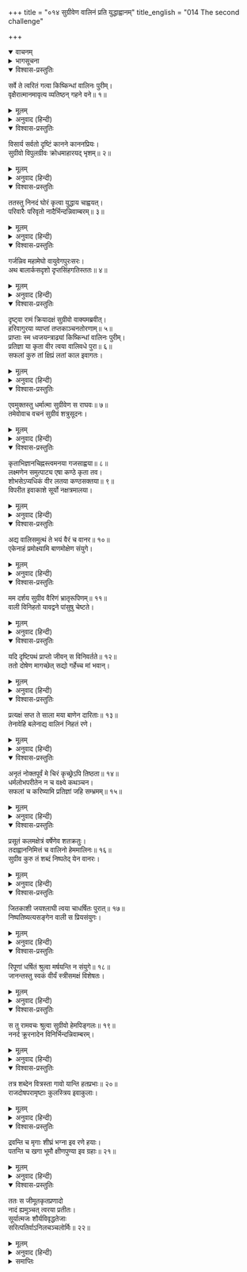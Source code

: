 +++
title = "०१४ सुग्रीवेण वालिनं प्रति युद्धाह्वानम्"
title_english = "014 The second challenge"

+++
<details open><summary>वाचनम्</summary>
<div caption="श्रीराम-हरिसीताराममूर्ति-घनपाठिभ्यां वचनम्" class="audioEmbed" src="https://archive.org/download/Ramayana-recitation-Sriram-harisItArAmamUrti-Ghanapaati-v2/Kanda_4/Kanda_4_KSK-014-Valinam_Prathi_Yudhdha_Ahvanam.mp3"></div>
</details>

<details><summary>भागसूचना</summary>

14. वाली-वधके लिये श्रीरामका आश्वासन पाकर सुग्रीवकी विकट गर्जना
</details>

<details open><summary>विश्वास-प्रस्तुतिः</summary>

सर्वे ते त्वरितं गत्वा किष्किन्धां वालिनः पुरीम्।  
वृक्षैरात्मानमावृत्य व्यतिष्ठन् गहने वने॥ १॥
</details>

<details><summary>मूलम्</summary>

सर्वे ते त्वरितं गत्वा किष्किन्धां वालिनः पुरीम्।  
वृक्षैरात्मानमावृत्य व्यतिष्ठन् गहने वने॥ १॥
</details>

<details><summary>अनुवाद (हिन्दी)</summary>

वे सब लोग शीघ्रतापूर्वक वालीकी किष्किन्धापुरीमें पहुँचकर एक गहन वनमें वृक्षोंकी ओटमें अपने-आपको छिपाकर खड़े हो गये॥ १॥
</details>

<details open><summary>विश्वास-प्रस्तुतिः</summary>

विसार्य सर्वतो दृष्टिं कानने काननप्रियः।  
सुग्रीवो विपुलग्रीवः क्रोधमाहारयद् भृशम्॥ २॥
</details>

<details><summary>मूलम्</summary>

विसार्य सर्वतो दृष्टिं कानने काननप्रियः।  
सुग्रीवो विपुलग्रीवः क्रोधमाहारयद् भृशम्॥ २॥
</details>

<details><summary>अनुवाद (हिन्दी)</summary>

वनके प्रेमी विशाल ग्रीवावाले सुग्रीवने उस वनमें चारों ओर दृष्टि दौड़ायी और अपने मनमें अत्यन्त क्रोधका संचय किया॥ २॥
</details>

<details open><summary>विश्वास-प्रस्तुतिः</summary>

ततस्तु निनदं घोरं कृत्वा युद्धाय चाह्वयत्।  
परिवारैः परिवृतो नादैर्भिन्दन्निवाम्बरम्॥ ३॥
</details>

<details><summary>मूलम्</summary>

ततस्तु निनदं घोरं कृत्वा युद्धाय चाह्वयत्।  
परिवारैः परिवृतो नादैर्भिन्दन्निवाम्बरम्॥ ३॥
</details>

<details><summary>अनुवाद (हिन्दी)</summary>

तदनन्तर अपने सहायकोंसे घिरे हुए उन्होंने अपने सिंहनादसे आकाशको फाड़ते हुए-से घोर गर्जना की और वालीको युद्धके लिये ललकारा॥ ३॥
</details>

<details open><summary>विश्वास-प्रस्तुतिः</summary>

गर्जन्निव महामेघो वायुवेगपुरःसरः।  
अथ बालार्कसदृशो दृप्तसिंहगतिस्ततः॥ ४॥
</details>

<details><summary>मूलम्</summary>

गर्जन्निव महामेघो वायुवेगपुरःसरः।  
अथ बालार्कसदृशो दृप्तसिंहगतिस्ततः॥ ४॥
</details>

<details><summary>अनुवाद (हिन्दी)</summary>

उस समय सुग्रीव वायुके वेगके साथ गर्जते हुए महामेघके समान जान पड़ते थे। अपनी अङ्गकान्ति और प्रतापके द्वारा प्रातःकालके सूर्यकी भाँति प्रकाशित होते थे। उनकी चाल दर्पभरे सिंहके समान प्रतीत होती थी॥ ४॥
</details>

<details open><summary>विश्वास-प्रस्तुतिः</summary>

दृष्ट्वा रामं क्रियादक्षं सुग्रीवो वाक्यमब्रवीत्।  
हरिवागुरया व्याप्तां तप्तकाञ्चनतोरणाम्॥ ५॥  
प्राप्ताः स्म ध्वजयन्त्राढ्यां किष्किन्धां वालिनः पुरीम्।  
प्रतिज्ञा या कृता वीर त्वया वालिवधे पुरा॥ ६॥  
सफलां कुरु तां क्षिप्रं लतां काल इवागतः।
</details>

<details><summary>मूलम्</summary>

दृष्ट्वा रामं क्रियादक्षं सुग्रीवो वाक्यमब्रवीत्।  
हरिवागुरया व्याप्तां तप्तकाञ्चनतोरणाम्॥ ५॥  
प्राप्ताः स्म ध्वजयन्त्राढ्यां किष्किन्धां वालिनः पुरीम्।  
प्रतिज्ञा या कृता वीर त्वया वालिवधे पुरा॥ ६॥  
सफलां कुरु तां क्षिप्रं लतां काल इवागतः।
</details>

<details><summary>अनुवाद (हिन्दी)</summary>

कार्यकुशल श्रीरामचन्द्रजीकी ओर देखकर सुग्रीवने कहा—‘भगवन्! वालीकी यह किष्किन्धापुरी तपाये हुए सुवर्णके द्वारा निर्मित नगरद्वारसे सुशोभित है। इसमें सब ओर वानरोंका जाल-सा बिछा हुआ है तथा यह ध्वजों और यन्त्रोंसे सम्पन्न है। हम सब लोग इस पुरीमें आ पहुँचे हैं। वीर! आपने पहले वाली-वधके लिये जो प्रतिज्ञा की थी, उसे अब शीघ्र सफल कीजिये। ठीक उसी तरह जैसे आया हुआ अनुकूल समय लताको फल-फूलसे सम्पन्न कर देता है’॥ ५-६ १/२॥
</details>

<details open><summary>विश्वास-प्रस्तुतिः</summary>

एवमुक्तस्तु धर्मात्मा सुग्रीवेण स राघवः॥ ७॥  
तमेवोवाच वचनं सुग्रीवं शत्रुसूदनः।
</details>

<details><summary>मूलम्</summary>

एवमुक्तस्तु धर्मात्मा सुग्रीवेण स राघवः॥ ७॥  
तमेवोवाच वचनं सुग्रीवं शत्रुसूदनः।
</details>

<details><summary>अनुवाद (हिन्दी)</summary>

सुग्रीवके ऐसा कहनेपर शत्रुसूदन धर्मात्मा श्रीरघुनाथजीने फिर अपनी पूर्वोक्त बातको दुहराते हुए ही सुग्रीवसे कहा—॥ ७ १/२॥
</details>

<details open><summary>विश्वास-प्रस्तुतिः</summary>

कृताभिज्ञानचिह्नस्त्वमनया गजसाह्वया॥ ८॥  
लक्ष्मणेन समुत्पाट्य एषा कण्ठे कृता तव।  
शोभसेऽप्यधिकं वीर लतया कण्ठसक्तया॥ ९॥  
विपरीत इवाकाशे सूर्यो नक्षत्रमालया।
</details>

<details><summary>मूलम्</summary>

कृताभिज्ञानचिह्नस्त्वमनया गजसाह्वया॥ ८॥  
लक्ष्मणेन समुत्पाट्य एषा कण्ठे कृता तव।  
शोभसेऽप्यधिकं वीर लतया कण्ठसक्तया॥ ९॥  
विपरीत इवाकाशे सूर्यो नक्षत्रमालया।
</details>

<details><summary>अनुवाद (हिन्दी)</summary>

‘वीर! अब तो इस गजपुष्पी लताके द्वारा तुमने अपनी पहचानके लिये चिह्न धारण कर ही लिया है। लक्ष्मणने इसे उखाड़कर तुम्हारे कण्ठमें पहना ही दिया है। तुम कण्ठमें धारण की हुई इस लताके द्वारा बड़ी शोभा पा रहे हो। जिस प्रकार सूर्यमंडल आकाशमें नक्षत्रमालासे घिरकर सुशोभित होता है उसी प्रकार इस कण्ठ-लम्बिनी लतासे सुशोभित होनेवाले तुम्हारी उस सूर्यसे तुलना हो सकती है॥ ८-९ १/२॥
</details>

<details open><summary>विश्वास-प्रस्तुतिः</summary>

अद्य वालिसमुत्थं ते भयं वैरं च वानर॥ १०॥  
एकेनाहं प्रमोक्ष्यामि बाणमोक्षेण संयुगे।
</details>

<details><summary>मूलम्</summary>

अद्य वालिसमुत्थं ते भयं वैरं च वानर॥ १०॥  
एकेनाहं प्रमोक्ष्यामि बाणमोक्षेण संयुगे।
</details>

<details><summary>अनुवाद (हिन्दी)</summary>

‘वानरराज! आज मैं वालीसे उत्पन्न हुए तुम्हारे भय और वैर दोनोंको युद्धस्थलमें एक ही बार बाण छोड़कर मिटा दूँगा॥ १० १/२॥
</details>

<details open><summary>विश्वास-प्रस्तुतिः</summary>

मम दर्शय सुग्रीव वैरिणं भ्रातृरूपिणम्॥ ११॥  
वाली विनिहतो यावद्वने पांसुषु चेष्टते।
</details>

<details><summary>मूलम्</summary>

मम दर्शय सुग्रीव वैरिणं भ्रातृरूपिणम्॥ ११॥  
वाली विनिहतो यावद्वने पांसुषु चेष्टते।
</details>

<details><summary>अनुवाद (हिन्दी)</summary>

‘सुग्रीव! तुम मुझे अपने उस भ्रातारूपी शत्रुको दिखा तो दो। फिर वाली मारा जाकर वनके भीतर धूलमें लोटता दिखायी देगा॥ ११॥
</details>

<details open><summary>विश्वास-प्रस्तुतिः</summary>

यदि दृष्टिपथं प्राप्तो जीवन् स विनिवर्तते॥ १२॥  
ततो दोषेण मागच्छेत् सद्यो गर्हेच्च मां भवान्।
</details>

<details><summary>मूलम्</summary>

यदि दृष्टिपथं प्राप्तो जीवन् स विनिवर्तते॥ १२॥  
ततो दोषेण मागच्छेत् सद्यो गर्हेच्च मां भवान्।
</details>

<details><summary>अनुवाद (हिन्दी)</summary>

‘यदि मेरी दृष्टिमें पड़ जानेपर भी वह जीवित लौट जाय तो तुम मुझे दोषी समझना और तत्काल जी भरकर मेरी निन्दा करना॥ १२ १/२॥
</details>

<details open><summary>विश्वास-प्रस्तुतिः</summary>

प्रत्यक्षं सप्त ते साला मया बाणेन दारिताः॥ १३॥  
तेनावेहि बलेनाद्य वालिनं निहतं रणे।
</details>

<details><summary>मूलम्</summary>

प्रत्यक्षं सप्त ते साला मया बाणेन दारिताः॥ १३॥  
तेनावेहि बलेनाद्य वालिनं निहतं रणे।
</details>

<details><summary>अनुवाद (हिन्दी)</summary>

‘तुम्हारी आँखोंके सामने मैंने अपने एक ही बाणसे सात सालके वृक्ष विदीर्ण किये थे, मेरे उसी बलसे आज समराङ्गणमें (एक बाणसे ही) तुम वालीको मारा गया समझो॥ १३ १/२॥
</details>

<details open><summary>विश्वास-प्रस्तुतिः</summary>

अनृतं नोक्तपूर्वं मे चिरं कृच्छ्रेऽपि तिष्ठता॥ १४॥  
धर्मलोभपरीतेन न च वक्ष्ये कथञ्चन।  
सफलां च करिष्यामि प्रतिज्ञां जहि सम्भ्रमम्॥ १५॥
</details>

<details><summary>मूलम्</summary>

अनृतं नोक्तपूर्वं मे चिरं कृच्छ्रेऽपि तिष्ठता॥ १४॥  
धर्मलोभपरीतेन न च वक्ष्ये कथञ्चन।  
सफलां च करिष्यामि प्रतिज्ञां जहि सम्भ्रमम्॥ १५॥
</details>

<details><summary>अनुवाद (हिन्दी)</summary>

‘बहुत समयसे संकट झेलते रहनेपर भी मैं कभी झूठ नहीं बोला हूँ। मेरे मनमें धर्मका लोभ है। इसलिये किसी तरह मैं झूठ तो बोलूँगा ही नहीं। साथ ही अपनी प्रतिज्ञाको भी अवश्य सफल करूँगा। अतः तुम भय और घबराहटको अपने हृदयसे निकाल दो॥ १४-१५॥
</details>

<details open><summary>विश्वास-प्रस्तुतिः</summary>

प्रसूतं कलमक्षेत्रं वर्षेणेव शतक्रतुः।  
तदाह्वाननिमित्तं च वालिनो हेममालिनः॥ १६॥  
सुग्रीव कुरु तं शब्दं निष्पतेद् येन वानरः।
</details>

<details><summary>मूलम्</summary>

प्रसूतं कलमक्षेत्रं वर्षेणेव शतक्रतुः।  
तदाह्वाननिमित्तं च वालिनो हेममालिनः॥ १६॥  
सुग्रीव कुरु तं शब्दं निष्पतेद् येन वानरः।
</details>

<details><summary>अनुवाद (हिन्दी)</summary>

‘जैसे इन्द्र वर्षा करके उगे हुए धानके खेतको फलसे सम्पन्न करते हैं, उसी तरह मैं भी बाणका प्रयोग करके वालीके वधद्वारा तुम्हारा मनोरथ पूर्ण करूँगा। इसलिये सुग्रीव! तुम सुवर्णमालाधारी वालीको बुलानेके लिये इस समय ऐसी गर्जना करो, जिससे तुम्हारा सामना करनेके लिये वह वानर नगरसे बाहर निकल आये॥ १६ १/२॥
</details>

<details open><summary>विश्वास-प्रस्तुतिः</summary>

जितकाशी जयश्लाघी त्वया चाधर्षितः पुरात्॥ १७॥  
निष्पतिष्यत्यसङ्गेन वाली स प्रियसंयुगः।
</details>

<details><summary>मूलम्</summary>

जितकाशी जयश्लाघी त्वया चाधर्षितः पुरात्॥ १७॥  
निष्पतिष्यत्यसङ्गेन वाली स प्रियसंयुगः।
</details>

<details><summary>अनुवाद (हिन्दी)</summary>

‘वह अनेक युद्धोंमें विजय पाकर विजयश्रीसे सुशोभित हुआ है। सबपर विजय पानेकी इच्छा रखता है और उसने कभी तुमसे हार नहीं खायी है। इसके अलावे युद्धसे उसका बड़ा प्रेम है, अतः वाली कहीं भी आसक्त न होकर नगरके बाहर अवश्य निकलेगा॥
</details>

<details open><summary>विश्वास-प्रस्तुतिः</summary>

रिपूणां धर्षितं श्रुत्वा मर्षयन्ति न संयुगे॥ १८॥  
जानन्तस्तु स्वकं वीर्यं स्त्रीसमक्षं विशेषतः।
</details>

<details><summary>मूलम्</summary>

रिपूणां धर्षितं श्रुत्वा मर्षयन्ति न संयुगे॥ १८॥  
जानन्तस्तु स्वकं वीर्यं स्त्रीसमक्षं विशेषतः।
</details>

<details><summary>अनुवाद (हिन्दी)</summary>

‘क्योंकि अपने पराक्रमको जाननेवाले वीर पुरुष, विशेषतः स्त्रियोंके सामने, युद्धके लिये शत्रुओंके तिरस्कारपूर्ण शब्द सुनकर कदापि सहन नहीं करते हैं’॥
</details>

<details open><summary>विश्वास-प्रस्तुतिः</summary>

स तु रामवचः श्रुत्वा सुग्रीवो हेमपिङ्गलः॥ १९॥  
ननर्द क्रूरनादेन विनिर्भिन्दन्निवाम्बरम्।
</details>

<details><summary>मूलम्</summary>

स तु रामवचः श्रुत्वा सुग्रीवो हेमपिङ्गलः॥ १९॥  
ननर्द क्रूरनादेन विनिर्भिन्दन्निवाम्बरम्।
</details>

<details><summary>अनुवाद (हिन्दी)</summary>

श्रीरामचन्द्रजीकी यह बात सुनकर सुवर्णके समान पिङ्गलवर्णवाले सुग्रीवने आकाशको विदीर्ण-सा करते हुए कठोर स्वरमें बड़ी भयंकर गर्जना की॥ १९ १/२॥
</details>

<details open><summary>विश्वास-प्रस्तुतिः</summary>

तत्र शब्देन वित्रस्ता गावो यान्ति हतप्रभाः॥ २०॥  
राजदोषपरामृष्टाः कुलस्त्रिय इवाकुलाः।
</details>

<details><summary>मूलम्</summary>

तत्र शब्देन वित्रस्ता गावो यान्ति हतप्रभाः॥ २०॥  
राजदोषपरामृष्टाः कुलस्त्रिय इवाकुलाः।
</details>

<details><summary>अनुवाद (हिन्दी)</summary>

उस सिंहनादसे भयभीत हो बड़े-बड़े बैल शक्तिहीन हो राजाके दोषसे परपुरुषोंद्वारा पकड़ी जानेवाली कुलाङ्गनाओंके समान व्याकुलचित्त हो सब ओर भाग चले॥
</details>

<details open><summary>विश्वास-प्रस्तुतिः</summary>

द्रवन्ति च मृगाः शीघ्रं भग्ना इव रणे हयाः।  
पतन्ति च खगा भूमौ क्षीणपुण्या इव ग्रहाः॥ २१॥
</details>

<details><summary>मूलम्</summary>

द्रवन्ति च मृगाः शीघ्रं भग्ना इव रणे हयाः।  
पतन्ति च खगा भूमौ क्षीणपुण्या इव ग्रहाः॥ २१॥
</details>

<details><summary>अनुवाद (हिन्दी)</summary>

मृग युद्धस्थलमें अस्त्र-शस्त्रोंकी चोट खाकर भागे हुए घोड़ोंके समान तीव्र गतिसे भागने लगे और पक्षी जिनके पुण्य नष्ट हो गये हैं, ऐसे ग्रहोंके समान आकाशसे पृथ्वीपर गिरने लगे॥ २१॥
</details>

<details open><summary>विश्वास-प्रस्तुतिः</summary>

ततः स जीमूतकृतप्रणादो  
नादं ह्यमुञ्चत् त्वरया प्रतीतः।  
सूर्यात्मजः शौर्यविवृद्धतेजाः  
सरित्पतिर्वाऽनिलचञ्चलोर्मिः॥ २२॥
</details>

<details><summary>मूलम्</summary>

ततः स जीमूतकृतप्रणादो  
नादं ह्यमुञ्चत् त्वरया प्रतीतः।  
सूर्यात्मजः शौर्यविवृद्धतेजाः  
सरित्पतिर्वाऽनिलचञ्चलोर्मिः॥ २२॥
</details>

<details><summary>अनुवाद (हिन्दी)</summary>

तदनन्तर जिनका सिंहनाद मेघकी गर्जनाके समान गम्भीर था और शौर्यके द्वारा जिनका तेज बढ़ा हुआ था, वे सुविख्यात सूर्यकुमार सुग्रीव बड़ी उतावलीके साथ बारंबार गर्जना करने लगे, मानो वायुके वेगसे चञ्चल हुई उत्ताल तरङ्ग-मालाओंसे सुशोभित सरिताओंका स्वामी समुद्र कोलाहल कर रहा हो॥ २२॥
</details>

<details><summary>समाप्तिः</summary>

इत्यार्षे श्रीमद्रामायणे वाल्मीकीये आदिकाव्ये किष्किन्धाकाण्डे चतुर्दशः सर्गः॥ १४॥  
इस प्रकार श्रीवाल्मीकिनिर्मित आर्षरामायण आदिकाव्यके किष्किन्धाकाण्डमें चौदहवाँ सर्ग पूरा हुआ॥ १४॥
</details>

